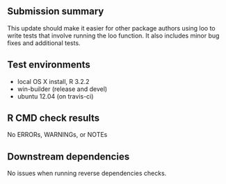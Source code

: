 ## Submission summary

This update should make it easier for other package authors using loo to write
tests that involve running the loo function. It also includes minor bug
fixes and additional tests.

## Test environments
* local OS X install, R 3.2.2
* win-builder (release and devel)
* ubuntu 12.04 (on travis-ci)

## R CMD check results
No ERRORs, WARNINGs, or NOTEs

## Downstream dependencies
No issues when running reverse dependencies checks.
